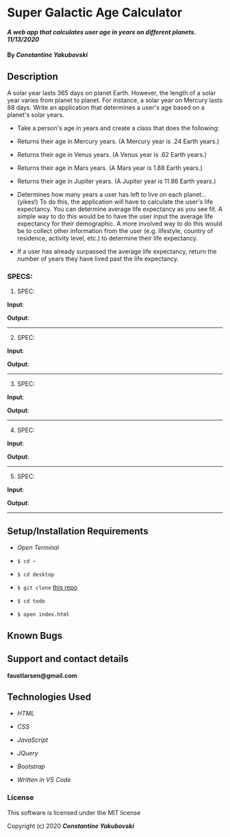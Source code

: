 
# Super Galactic Age Calculator

#### _A web app that calculates user age in years on different planets. 11/13/2020_

#### By _**Constantine Yakubovski**_ 

## Description 

A solar year lasts 365 days on planet Earth. However, the length of a solar year varies from planet to planet. For instance, a solar year on Mercury lasts 88 days. Write an application that determines a user's age based on a planet's solar years.

-  Take a person's age in years and create a class that does the following:

-  Returns their age in Mercury years. (A Mercury year is .24 Earth years.)

-  Returns their age in Venus years. (A Venus year is .62 Earth years.)

-  Returns their age in Mars years. (A Mars year is 1.88 Earth years.)

-  Returns their age in Jupiter years. (A Jupiter year is 11.86 Earth years.)

-  Determines how many years a user has left to live on each planet… (yikes!) To do this, the application will have to calculate the user's life expectancy. You can determine average life expectancy as you see fit. A simple way to do this would be to have the user input the average life expectancy for their demographic. A more involved way to do this would be to collect other information from the user (e.g. lifestyle, country of residence, activity level, etc.) to determine their life expectancy.

-  If a user has already surpassed the average life expectancy, return the number of years they have lived past the life expectancy.

### SPECS: ###

1. SPEC:

**Input**:

**Output**: 
___________________________________________________________________________________

2. SPEC:

**Input**:

**Output**: 
___________________________________________________________________________________

3. SPEC:

**Input**:

**Output**: 
___________________________________________________________________________________

4. SPEC:

**Input**:

**Output**: 
___________________________________________________________________________________

5. SPEC:

**Input**:

**Output**: 
___________________________________________________________________________________

## Setup/Installation Requirements 

-  _Open Terminal_

-  `$ cd ~`

-  `$ cd desktop`

-  `$ git clone`  [this repo](https://github.com/faustlarsen/space)

-  `$ cd todo`

-  `$ open index.html`
 

## Known Bugs

## Support and contact details

__faustlarsen@gmail.com__

## Technologies Used

-  _HTML_

-  _CSS_

-  _JavaScript_

-  _JQuery_

-  _Bootstrap_

-  _Written in VS Code_

### License

This software is licensed under the MIT license

Copyright (c) 2020 **_Constantine Yakubovski_**